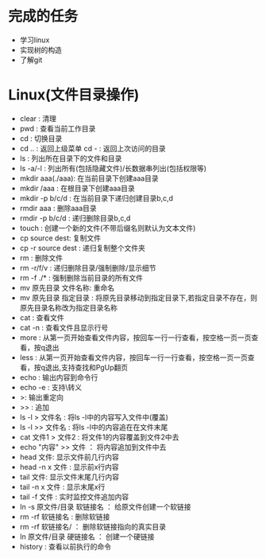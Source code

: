 # 完成的任务
* 学习linux
* 实现树的构造
* 了解git
# Linux(文件目录操作)
* clear : 清理
* pwd : 查看当前工作目录
* cd : 切换目录
* cd .. : 返回上级菜单  cd - : 返回上次访问的目录
* ls : 列出所在目录下的文件和目录
* ls -a/-l : 列出所有(包括隐藏文件)/长数据串列出(包括权限等)
* mkdir aaa(./aaa): 在当前目录下创建aaa目录 
* mkdir /aaa : 在根目录下创建aaa目录
* mkdir -p b/c/d : 在当前目录下递归创建目录b,c,d
* rmdir aaa : 删除aaa目录
* rmdir -p b/c/d : 递归删除目录b,c,d
* touch : 创建一个新的文件(不带后缀名则默认为文本文件)
* cp source dest: 复制文件
* cp -r source dest : 递归复制整个文件夹
* rm : 删除文件
* rm -r/f/v : 递归删除目录/强制删除/显示细节
* rm -f ./* : 强制删除当前目录的所有文件
* mv 原先目录 文件名称: 重命名 
* mv 原先目录 指定目录 : 将原先目录移动到指定目录下,若指定目录不存在，则原先目录名称改为指定目录名称
* cat : 查看文件
* cat -n : 查看文件且显示行号
* more : 从第一页开始查看文件内容，按回车一行一行查看，按空格一页一页查看，按q退出
* less : 从第一页开始查看文件内容，按回车一行一行查看，按空格一页一页查看，按q退出,支持查找和PgUp翻页
* echo : 输出内容到命令行
* echo -e : 支持\转义
* \>: 输出重定向
* \>> : 追加
* ls -l > 文件名 : 将ls -l中的内容写入文件中(覆盖)
* ls -l >> 文件名 : 将ls -l中的内容追在在文件末尾
* cat 文件1 > 文件2 : 将文件1的内容覆盖到文件2中去
* echo "内容" >> 文件 ： 将内容追加到文件中去
* head 文件: 显示文件前几行内容
* head -n x 文件 : 显示前x行内容
* tail 文件: 显示文件末尾几行内容
* tail -n x 文件 : 显示末尾x行
* tail -f 文件 : 实时监控文件追加内容
* ln -s 原文件/目录 软链接名 ： 给原文件创建一个软链接
* rm -rf 软链接名 : 删除软链接
* rm -rf 软链接名/ ： 删除软链接指向的真实目录
* ln 原文件/目录 硬链接名 ： 创建一个硬链接
* history : 查看以前执行的命令
